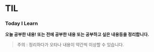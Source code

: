 # TIL

### Today I Learn

**오늘 공부한 내용! 또는 전에 공부한 내용 또는 공부하고 싶은 내용등을 정리합니다.**

> 주의 : 정리하다가 오타나 내용이 약간씩 이상할 수 있습니다. 
